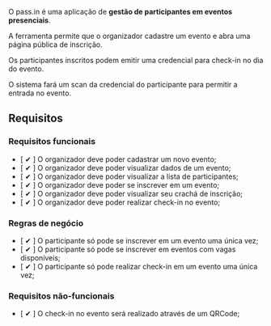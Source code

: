 O pass.in é uma aplicação de **gestão de participantes em eventos presenciais**.

A ferramenta permite que o organizador cadastre um evento e abra uma página pública de inscrição.

Os participantes inscritos podem emitir uma credencial para check-in no dia do evento.

O sistema fará um scan da credencial do participante para permitir a entrada no evento.

## Requisitos

### Requisitos funcionais

- [ ✔ ] O organizador deve poder cadastrar um novo evento;
- [ ✔ ] O organizador deve poder visualizar dados de um evento;
- [ ✔ ] O organizador deve poder visualizar a lista de participantes;
- [ ✔ ] O organizador deve poder se inscrever em um evento;
- [ ✔ ] O organizador deve poder visualizar seu crachá de inscrição;
- [ ✔ ] O organizador deve poder realizar check-in no evento;

### Regras de negócio

- [ ✔ ] O participante só pode se inscrever em um evento uma única vez;
- [ ✔ ] O participante só pode se inscrever em eventos com vagas disponíveis;
- [ ✔ ] O participante só pode realizar check-in em um evento uma única vez;

### Requisitos não-funcionais

- [ ✔ ] O check-in no evento será realizado através de um QRCode;
